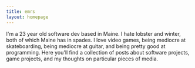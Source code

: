 ```yaml
---
title: emrs
layout: homepage
---
```


<div id="intro">
    <p>
        I'm a 23 year old software dev based in Maine. I hate lobster and winter, both of which Maine has in spades. I love video games, being mediocre at skateboarding, being mediocre at guitar, and being pretty good at programming. 
        Here you'll find a collection of posts about software projects, game projects, and my thoughts on particular pieces of media. 
    </p>
</div>
